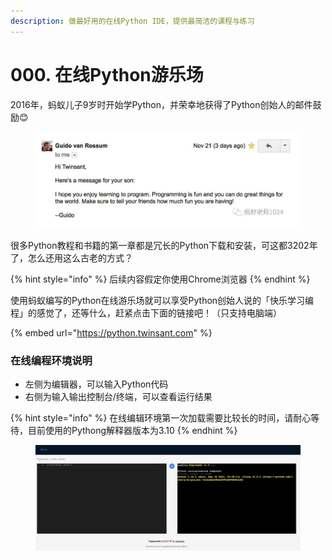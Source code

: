 ```yaml
---
description: 做最好用的在线Python IDE，提供最简洁的课程与练习
---
```


# 000. 在线Python游乐场

2016年，蚂蚁儿子9岁时开始学Python，并荣幸地获得了Python创始人的邮件鼓励😊

<figure><img src=".gitbook/assets/image (2) (1).png" alt=""><figcaption></figcaption></figure>

很多Python教程和书籍的第一章都是冗长的Python下载和安装，可这都3202年了，怎么还用这么古老的方式？

{% hint style="info" %}
后续内容假定你使用Chrome浏览器
{% endhint %}

使用蚂蚁编写的Python在线游乐场就可以享受Python创始人说的「快乐学习编程」的感觉了，还等什么，赶紧点击下面的链接吧！（只支持电脑端）

{% embed url="https://python.twinsant.com" %}

### 在线编程环境说明

* 左侧为编辑器，可以输入Python代码
* 右侧为输入输出控制台/终端，可以查看运行结果

{% hint style="info" %}
在线编辑环境第一次加载需要比较长的时间，请耐心等待，目前使用的Pythong解释器版本为3.10
{% endhint %}

<figure><img src=".gitbook/assets/image (3).png" alt=""><figcaption></figcaption></figure>

